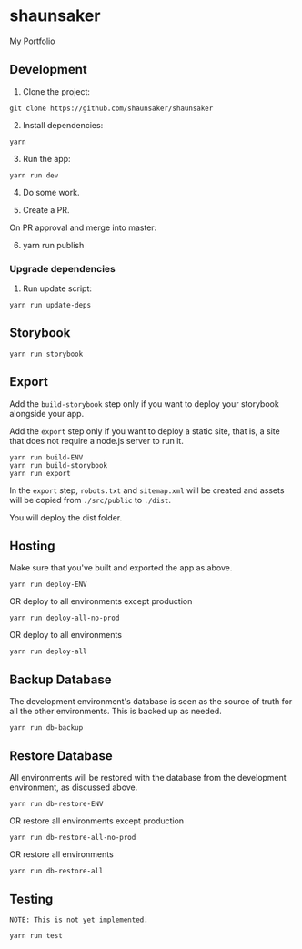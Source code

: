 # shaunsaker

My Portfolio

## Development

1. Clone the project:

```
git clone https://github.com/shaunsaker/shaunsaker
```

2. Install dependencies:

```
yarn
```

3. Run the app:

```
yarn run dev
```

4. Do some work.

5. Create a PR.

On PR approval and merge into master:

6. yarn run publish

### Upgrade dependencies

1. Run update script:

```
yarn run update-deps
```

## Storybook

```
yarn run storybook
```

## Export

Add the `build-storybook` step only if you want to deploy your storybook alongside your app.

Add the `export` step only if you want to deploy a static site, that is, a site that does not require a node.js server to run it.

```
yarn run build-ENV
yarn run build-storybook
yarn run export
```

In the `export` step, `robots.txt` and `sitemap.xml` will be created and assets will be copied from `./src/public` to `./dist`.

You will deploy the dist folder.

## Hosting

Make sure that you've built and exported the app as above.

```
yarn run deploy-ENV
```

OR deploy to all environments except production

```
yarn run deploy-all-no-prod
```

OR deploy to all environments

```
yarn run deploy-all
```

## Backup Database

The development environment's database is seen as the source of truth for all the other environments. This is backed up as needed.

```
yarn run db-backup
```

## Restore Database

All environments will be restored with the database from the development environment, as discussed above.

```
yarn run db-restore-ENV
```

OR restore all environments except production

```
yarn run db-restore-all-no-prod
```

OR restore all environments

```
yarn run db-restore-all
```

## Testing

`NOTE: This is not yet implemented.`

```
yarn run test
```
